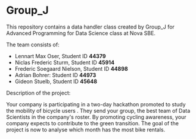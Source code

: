 # Group_J
This repository contains a data handler class created by Group_J for Advanced Programming for Data Science class at Nova SBE.

The team consists of:

- Lennart Max Oser, Student ID **44379**
- Niclas Frederic Sturm, Student ID **45914**
- Frederic Soegaard Nielson, Student ID **44898**
- Adrian Bohrer: Student ID **44973**
- Gideon Stuelb, Student ID **45648**

Description of the project:

Your company is participating in a two-day hackathon promoted to study the mobility of bicycle users . They send your group, the best team of Data Scientists in the company's roster. By promoting cycling awareness, your company expects to contribute to the green transition.
The goal of the project is now to analyse which month has the most bike rentals.